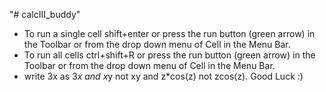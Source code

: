 "# calcIII_buddy" 
- To run a single cell shift+enter or press the run button (green arrow) in the Toolbar or from the drop down menu of Cell in the Menu Bar.
- To run all cells ctrl+shift+R or press the run button (green arrow) in the Toolbar or from the drop down menu of Cell in the Menu Bar.
- write 3x as 3*x and x*y not xy and z*cos(z) not zcos(z).
Good Luck :)
